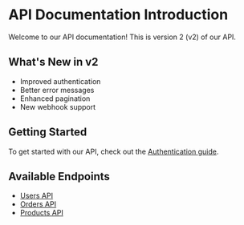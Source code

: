 # API Documentation Introduction

Welcome to our API documentation! This is version 2 (v2) of our API.

## What's New in v2

- Improved authentication
- Better error messages
- Enhanced pagination
- New webhook support

## Getting Started

To get started with our API, check out the [Authentication guide](./authentication.md).

## Available Endpoints

- [Users API](./users/index.md)
- [Orders API](./orders/index.md)
- [Products API](./products/index.md)